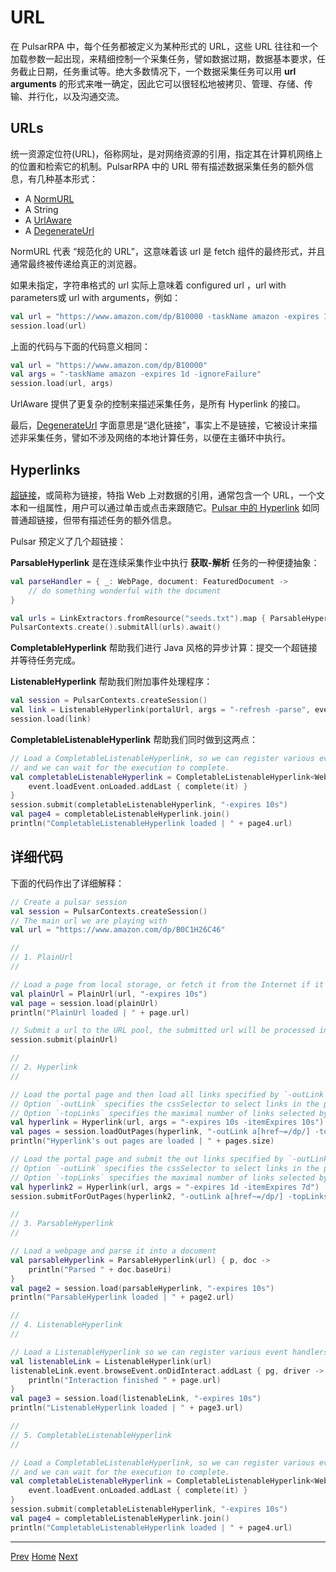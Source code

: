 URL
=

在 PulsarRPA 中，每个任务都被定义为某种形式的 URL，这些 URL 往往和一个加载参数一起出现，来精细控制一个采集任务，譬如数据过期，数据基本要求，任务截止日期，任务重试等。绝大多数情况下，一个数据采集任务可以用 **url arguments** 的形式来唯一确定，因此它可以很轻松地被拷贝、管理、存储、传输、并行化，以及沟通交流。

## URLs

统一资源定位符(URL)，俗称网址，是对网络资源的引用，指定其在计算机网络上的位置和检索它的机制。PulsarRPA 中的 URL 带有描述数据采集任务的额外信息，有几种基本形式：

- A [NormURL](../../../pulsar-skeleton/src/main/kotlin/ai/platon/pulsar/common/urls/NormUrl.kt)
- A String
- A [UrlAware](../../../pulsar-common/src/main/kotlin/ai/platon/pulsar/common/urls/Hyperlinks.kt)
- A [DegenerateUrl](../../../pulsar-common/src/main/kotlin/ai/platon/pulsar/common/urls/Hyperlinks.kt)

NormURL 代表 “规范化的 URL”，这意味着该 url 是 fetch 组件的最终形式，并且通常最终被传递给真正的浏览器。

如果未指定，字符串格式的 url 实际上意味着  configured url ，url with parameters或 url with arguments，例如：

```kotlin
val url = "https://www.amazon.com/dp/B10000 -taskName amazon -expires 1d -ignoreFailure"
session.load(url)
```

上面的代码与下面的代码意义相同：

```kotlin
val url = "https://www.amazon.com/dp/B10000"
val args = "-taskName amazon -expires 1d -ignoreFailure"
session.load(url, args)
```

UrlAware 提供了更复杂的控制来描述采集任务，是所有 Hyperlink 的接口。

最后，[DegenerateUrl](../../../pulsar-common/src/main/kotlin/ai/platon/pulsar/common/urls/Hyperlinks.kt) 字面意思是“退化链接”，事实上不是链接，它被设计来描述非采集任务，譬如不涉及网络的本地计算任务，以便在主循环中执行。

## Hyperlinks

[超链接](https://en.wikipedia.org/wiki/Hyperlink)，或简称为链接，特指 Web 上对数据的引用，通常包含一个 URL，一个文本和一组属性，用户可以通过单击或点击来跟随它。[Pulsar 中的 Hyperlink](../../../pulsar-common/src/main/kotlin/ai/platon/pulsar/common/urls/Hyperlinks.kt) 如同普通超链接，但带有描述任务的额外信息。

Pulsar 预定义了几个超链接：

**ParsableHyperlink** 是在连续采集作业中执行 **获取-解析** 任务的一种便捷抽象：

```kotlin
val parseHandler = { _: WebPage, document: FeaturedDocument ->
    // do something wonderful with the document
}

val urls = LinkExtractors.fromResource("seeds.txt").map { ParsableHyperlink(it, parseHandler) }
PulsarContexts.create().submitAll(urls).await()
```

**CompletableHyperlink** 帮助我们进行 Java 风格的异步计算：提交一个超链接并等待任务完成。

**ListenableHyperlink** 帮助我们附加事件处理程序：

```kotlin
val session = PulsarContexts.createSession()
val link = ListenableHyperlink(portalUrl, args = "-refresh -parse", event = PrintFlowEvent())
session.load(link)
```

**CompletableListenableHyperlink** 帮助我们同时做到这两点：

```kotlin
// Load a CompletableListenableHyperlink, so we can register various event handlers,
// and we can wait for the execution to complete.
val completableListenableHyperlink = CompletableListenableHyperlink<WebPage>(url).apply {
    event.loadEvent.onLoaded.addLast { complete(it) }
}
session.submit(completableListenableHyperlink, "-expires 10s")
val page4 = completableListenableHyperlink.join()
println("CompletableListenableHyperlink loaded | " + page4.url)
```

## 详细代码

下面的代码作出了详细解释：

```kotlin
// Create a pulsar session
val session = PulsarContexts.createSession()
// The main url we are playing with
val url = "https://www.amazon.com/dp/B0C1H26C46"

//
// 1. PlainUrl
//

// Load a page from local storage, or fetch it from the Internet if it does not exist or has expired
val plainUrl = PlainUrl(url, "-expires 10s")
val page = session.load(plainUrl)
println("PlainUrl loaded | " + page.url)

// Submit a url to the URL pool, the submitted url will be processed in a crawl loop
session.submit(plainUrl)

//
// 2. Hyperlink
//

// Load the portal page and then load all links specified by `-outLink`.
// Option `-outLink` specifies the cssSelector to select links in the portal page to load.
// Option `-topLinks` specifies the maximal number of links selected by `-outLink`.
val hyperlink = Hyperlink(url, args = "-expires 10s -itemExpires 10s")
val pages = session.loadOutPages(hyperlink, "-outLink a[href~=/dp/] -topLinks 5")
println("Hyperlink's out pages are loaded | " + pages.size)

// Load the portal page and submit the out links specified by `-outLink` to the URL pool.
// Option `-outLink` specifies the cssSelector to select links in the portal page to submit.
// Option `-topLinks` specifies the maximal number of links selected by `-outLink`.
val hyperlink2 = Hyperlink(url, args = "-expires 1d -itemExpires 7d")
session.submitForOutPages(hyperlink2, "-outLink a[href~=/dp/] -topLinks 5")

//
// 3. ParsableHyperlink
//

// Load a webpage and parse it into a document
val parsableHyperlink = ParsableHyperlink(url) { p, doc ->
    println("Parsed " + doc.baseUri)
}
val page2 = session.load(parsableHyperlink, "-expires 10s")
println("ParsableHyperlink loaded | " + page2.url)

//
// 4. ListenableHyperlink
//

// Load a ListenableHyperlink so we can register various event handlers
val listenableLink = ListenableHyperlink(url)
listenableLink.event.browseEvent.onDidInteract.addLast { pg, driver ->
    println("Interaction finished " + page.url)
}
val page3 = session.load(listenableLink, "-expires 10s")
println("ListenableHyperlink loaded | " + page3.url)

//
// 5. CompletableListenableHyperlink
//

// Load a CompletableListenableHyperlink, so we can register various event handlers,
// and we can wait for the execution to complete.
val completableListenableHyperlink = CompletableListenableHyperlink<WebPage>(url).apply {
    event.loadEvent.onLoaded.addLast { complete(it) }
}
session.submit(completableListenableHyperlink, "-expires 10s")
val page4 = completableListenableHyperlink.join()
println("CompletableListenableHyperlink loaded | " + page4.url)
```

------

[Prev](4data-extraction.md) [Home](1home.md) [Next](6Java-style-async.md)
